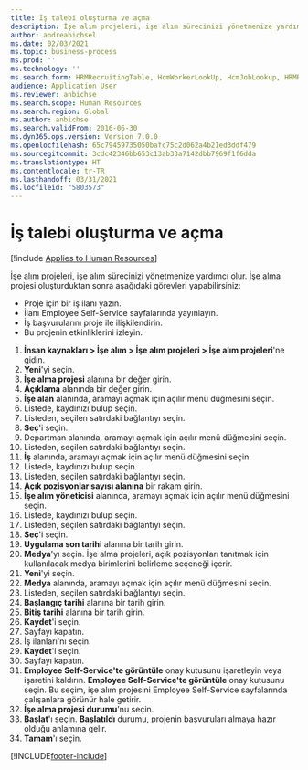 ```yaml
---
title: İş talebi oluşturma ve açma
description: İşe alım projeleri, işe alım sürecinizi yönetmenize yardımcı olur.
author: andreabichsel
ms.date: 02/03/2021
ms.topic: business-process
ms.prod: ''
ms.technology: ''
ms.search.form: HRMRecruitingTable, HcmWorkerLookUp, HcmJobLookup, HRMRecruitingMedia, HRMRecruitingJobAd, HcmPersonnelManagementWorkspace
audience: Application User
ms.reviewer: anbichse
ms.search.scope: Human Resources
ms.search.region: Global
ms.author: anbichse
ms.search.validFrom: 2016-06-30
ms.dyn365.ops.version: Version 7.0.0
ms.openlocfilehash: 65c79459735050bafc75c2d062a4b21ed3ddf479
ms.sourcegitcommit: 3cdc42346bb653c13ab33a7142dbb7969f1f6dda
ms.translationtype: HT
ms.contentlocale: tr-TR
ms.lasthandoff: 03/31/2021
ms.locfileid: "5803573"
---
```

# <a name="create-and-open-job-requisition"></a>İş talebi oluşturma ve açma

[!include [Applies to Human Resources](../includes/applies-to-hr.md)]

İşe alım projeleri, işe alım sürecinizi yönetmenize yardımcı olur. İşe alma projesi oluşturduktan sonra aşağıdaki görevleri yapabilirsiniz:

- Proje için bir iş ilanı yazın.
- İlanı Employee Self-Service sayfalarında yayınlayın.
- İş başvurularını proje ile ilişkilendirin.
- Bu projenin etkinliklerini izleyin. 

1. **İnsan kaynakları > İşe alım > İşe alım projeleri > İşe alım projeleri**'ne gidin.
2. **Yeni**'yi seçin.
3. **İşe alma projesi** alanına bir değer girin.
4. **Açıklama** alanında bir değer girin.
5. **İşe alan** alanında, aramayı açmak için açılır menü düğmesini seçin.
6. Listede, kaydınızı bulup seçin.
7. Listeden, seçilen satırdaki bağlantıyı seçin.
8. **Seç**'i seçin.
9. Departman alanında, aramayı açmak için açılır menü düğmesini seçin.
10. Listeden, seçilen satırdaki bağlantıyı seçin.
11. **İş** alanında, aramayı açmak için açılır menü düğmesini seçin.
12. Listede, kaydınızı bulup seçin.
13. Listeden, seçilen satırdaki bağlantıyı seçin.
14. **Açık pozisyonlar sayısı alanına** bir rakam girin.
15. **İşe alım yöneticisi** alanında, aramayı açmak için açılır menü düğmesini seçin.
16. Listede, kaydınızı bulup seçin.
17. Listeden, seçilen satırdaki bağlantıyı seçin.
18. **Seç**'i seçin.
19. **Uygulama son tarihi** alanına bir tarih girin.
20. **Medya**'yı seçin. İşe alma projeleri, açık pozisyonları tanıtmak için kullanılacak medya birimlerini belirleme seçeneği içerir.  
21. **Yeni**'yi seçin.
22. **Medya** alanında, aramayı açmak için açılır menü düğmesini seçin.
23. Listeden, seçilen satırdaki bağlantıyı seçin.
24. **Başlangıç tarihi** alanına bir tarih girin.
25. **Bitiş tarihi** alanına bir tarih girin.
26. **Kaydet**'i seçin.
27. Sayfayı kapatın.
28. İş ilanları'nı seçin.
29. **Kaydet**'i seçin.
30. Sayfayı kapatın.
31. **Employee Self-Service'te görüntüle** onay kutusunu işaretleyin veya işaretini kaldırın. **Employee Self-Service'te görüntüle** onay kutusunu seçin. Bu seçim, işe alım projesini Employee Self-Service sayfalarında çalışanlara görünür hale getirir.
32. **İşe alma projesi durumu**'nu seçin.
33. **Başlat**'ı seçin. **Başlatıldı** durumu, projenin başvuruları almaya hazır olduğu anlamına gelir.  
34. **Tamam**'ı seçin.

[!INCLUDE[footer-include](../includes/footer-banner.md)]